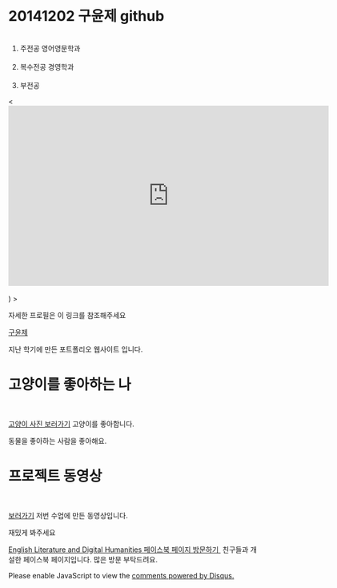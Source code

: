 <html>
<head>
  <h1>20141202 구윤제 github</h1>
  <meta charset="utf-8">
</head>
<body>
  <ol>
    <li>주전공 영어영문학과</li>
    <li>복수전공 경영학과</li>
    <li>부전공 </li>


 </ol>
 
  <p>
    <  <iframe width="640" height="360" src="http://www.youtube.com/embed/i0p1bmr0EmE?version=3&vq=highres" frameborder="0" allowfullscreen></iframe><br><br>)
></iframe>
  </p>
  <p><a 
  </ol>
  <p>
  </p>
  <p><a 
 유튜브음악과 같이 웹페이지 감상해주세요  크롬에서는 재생되지 않습니다 IE로 들어주세요 ㅜㅜ   
 <h1>자세한 프로필은 이 링크를 참조해주세요</h1><p>
 <a href="https://guchoongje.wixsite.com/yoonje" target="_blank" title="html5 specification">구윤제</a>
  </p> 지난 학기에 만든 포트폴리오 웹사이트 입니다.

  <h1>고양이를 좋아하는 나</h1>
  <p><a href="https://www.facebook.com/search/top/?q=%EB%82%98%EB%A5%BC%20%EB%B6%80%EB%A5%B4%EB%8A%94%20%EA%B3%A0%EC%96%91%EC%9D%B4">고양이 사진 보러가기</a> 고양이를 좋아합니다.
  </p>동물을 좋아하는 사람을 좋아해요.

  <h1>프로젝트 동영상 </h1>
  <p><a href="https://www.youtube.com/watch?v=iTCZ9hG69Qk" target="_blank" title="html5 specification">보러가기</a> 저번 수업에 만든 동영상입니다.
  </p>재밌게 봐주세요
  <p><a href="https://www.facebook.com/ELnDH/?modal=composer&notif_id=1521526126231023&notif_t=aymt_make_page_post_tip&ref=notif">English Literature and Digital Humanities 페이스북 페이지 방문하기 </a> 
 친구들과 개설한 페이스북 페이지입니다. 많은 방문 부탁드려요.
    </p>
  <!--Start of Tawk.to Script-->
<script type="text/javascript">
var Tawk_API=Tawk_API||{}, Tawk_LoadStart=new Date();
(function(){
var s1=document.createElement("script"),s0=document.getElementsByTagName("script")[0];
s1.async=true;
s1.src='https://embed.tawk.to/57a72994c11fe69b0bd8fa90/default';
s1.charset='UTF-8';
s1.setAttribute('crossorigin','*');
s0.parentNode.insertBefore(s1,s0);
})();
</script>
<!--End of Tawk.to Script-->
  </p>
  <p>
    <div id="disqus_thread"></div>
<script>

/**
*  RECOMMENDED CONFIGURATION VARIABLES: EDIT AND UNCOMMENT THE SECTION BELOW TO INSERT DYNAMIC VALUES FROM YOUR PLATFORM OR CMS.
*  LEARN WHY DEFINING THESE VARIABLES IS IMPORTANT: https://disqus.com/admin/universalcode/#configuration-variables*/
/*
var disqus_config = function () {
this.page.url = PAGE_URL;  // Replace PAGE_URL with your page's canonical URL variable
this.page.identifier = PAGE_IDENTIFIER; // Replace PAGE_IDENTIFIER with your page's unique identifier variable
};
*/
(function() { // DON'T EDIT BELOW THIS LINE
var d = document, s = d.createElement('script');
s.src = 'https://web1-2.disqus.com/embed.js';
s.setAttribute('data-timestamp', +new Date());
(d.head || d.body).appendChild(s);
})();
</script>
<noscript>Please enable JavaScript to view the <a href="https://disqus.com/?ref_noscript">comments powered by Disqus.</a></noscript>


